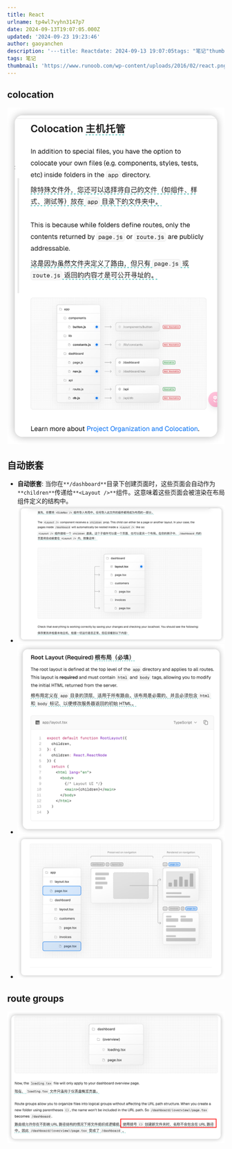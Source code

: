 ```yaml
---
title: React
urlname: tp4wl7vyhn3147p7
date: 2024-09-13T19:07:05.000Z
updated: '2024-09-23 19:23:46'
author: gaoyanchen
description: '---title: Reactdate: 2024-09-13 19:07:05tags: "笔记"thumbnail: "https://www.runoob.com/wp-content/uploads/2016/02/react.png"---colocation自动嵌套自动嵌套: 当你...'
tags: 笔记
thumbnail: 'https://www.runoob.com/wp-content/uploads/2016/02/react.png'
---
```

## colocation
![](https://raw.githubusercontent.com/gyc-12/images/master/41a5246605778574224978e0e8b6f6e2.png)

## 自动嵌套
+ **自动嵌套**: 当你在`**/dashboard**`目录下创建页面时，这些页面会自动作为`**children**`传递给`**<Layout />**`组件。这意味着这些页面会被渲染在布局组件定义的结构中。
+ ![](https://raw.githubusercontent.com/gyc-12/images/master/7f983d1bcab00c0c6c648bdf4c14f4c8.png)
+ ![](https://raw.githubusercontent.com/gyc-12/images/master/fb6c6cc9a9ae88ddefd2b3d65188898f.png)
+ ![](https://raw.githubusercontent.com/gyc-12/images/master/34df14fbd008ea1021367ef45c0ffefa.png)

## route groups
![](https://raw.githubusercontent.com/gyc-12/images/master/239ac73abdc5a988b7244d5d3c449cc4.png)


